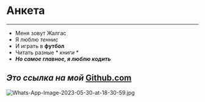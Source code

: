 # Анкета
---
+ Меня зовут Жалгас
+ Я люблю _теннис_
+ И играть в **футбол**
+ Читать разные * *книги* *
+ ***Но самое главное, я люблю кодить***
## _Это ссылка на мой_ [Github.com](https://github.com/Jetybayev)

![Whats-App-Image-2023-05-30-at-18-30-59.jpg](https://postimg.cc/k2JxG4rx)